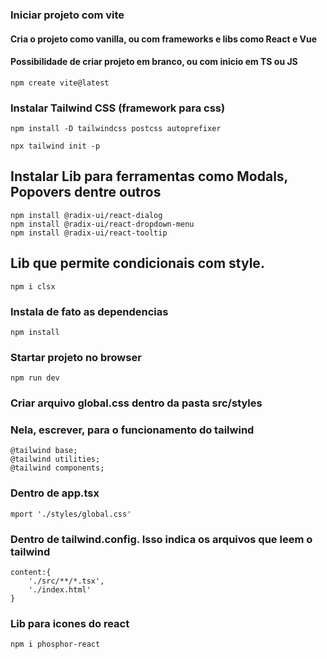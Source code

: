 ### Iniciar projeto com vite
#### Cria o projeto como vanilla, ou com frameworks e libs como React e Vue
#### Possibilidade de criar projeto em branco, ou com inicio em TS ou JS

	npm create vite@latest


### Instalar Tailwind CSS (framework para css)

	npm install -D tailwindcss postcss autoprefixer

	npx tailwind init -p

## Instalar Lib para ferramentas como Modals, Popovers dentre outros

	npm install @radix-ui/react-dialog
	npm install @radix-ui/react-dropdown-menu
	npm install @radix-ui/react-tooltip

## Lib que permite condicionais com style. 

	npm i clsx

### Instala de fato as dependencias

	npm install

### Startar projeto no browser

	npm run dev

### Criar arquivo global.css dentro da pasta src/styles
### Nela, escrever, para o funcionamento do tailwind

	@tailwind base;
	@tailwind utilities;
	@tailwind components;

### Dentro de app.tsx

	mport './styles/global.css'

### Dentro de tailwind.config. Isso indica os arquivos que leem o tailwind

	content:{
		'./src/**/*.tsx',
		'./index.html'
	}

### Lib para icones do react

	npm i phosphor-react
